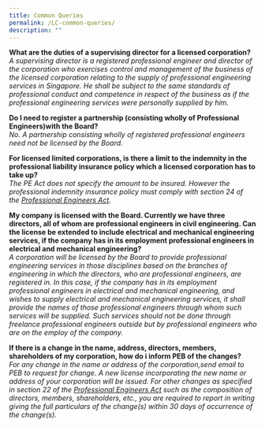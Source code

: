 ```yaml
---
title: Common Queries
permalink: /LC-common-queries/
description: ""
---
```


**What are the duties of a supervising director for a licensed corporation?**<br>
*A supervising director is a registered professional engineer and director of the corporation who exercises control and management of the business of the licensed corporation relating to the supply of professional engineering services in Singapore. He shall be subject to the same standards of professional conduct and competence in respect of the business as if the professional engineering services were personally supplied by him.*

**Do I need to register a partnership (consisting wholly of Professional Engineers)with the Board?**<br>
*No. A partnership consisting wholly of registered professional engineers need not be licensed by the Board.*

**For licensed limited corporations, is there a limit to the indemnity in the professional liability insurance policy which a licensed corporation has to take up?**<br>
*The PE Act does not specify the amount to be insured. However the professional indemnity insurance policy must comply with section 24 of the [Professional Engineers Act](/act-and-rules/).*

**My company is licensed with the Board. Currently we have three directors, all of whom are professional engineers in civil engineering. Can the license be extended to include electrical and mechanical engineering services, if the company has in its employment professional engineers in electrical and mechanical engineering?**<br>
*A corporation will be licensed by the Board to provide professional engineering services in those disciplines based on the branches of engineering in which the directors, who are professional engineers, are registered in. In this case, if the company has in its employment professional engineers in electrical and mechanical engineering, and wishes to supply electrical and mechanical engineering services, it shall provide the names of those professional engineers through whom such services will be supplied. Such services should not be done through freelance professional engineers outside but by professional engineers who are on the employ of the company.*

**If there is a change in the name, address, directors, members, shareholders of my corporation, how do i inform PEB of the changes?**<br>
*For any change in the name or address of the corporation,send email to PEB to request for change. A new license incorporating the new name or address of your corporation will be issued. For other changes as specified in section 22 of the [Professional Engineers Act](/act-and-rules/) such as the composition of directors, members, shareholders, etc., you are required to report in writing giving the full particulars of the change(s) within 30 days of occurrence of the change(s).*